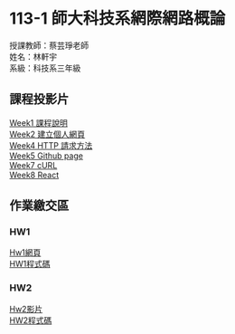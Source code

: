 # 113-1 師大科技系網際網路概論<br>
授課教師：蔡芸琤老師<br>
姓名：林軒宇<br>
系級：科技系三年級<br>
## 課程投影片
[Week1 課程說明](https://docs.google.com/presentation/d/1rBvRCaiBXTTfeD2BEWA9rjX2sU3QdbKoUetnovwK5eo/edit#slide=id.p)<br>
[Week2 建立個人網頁](https://docs.google.com/presentation/d/1rwgx5JdXEr-_-8VpteCsGYvusZAPnRTLCchbZvWpe0A/edit#slide=id.p)<br>
[Week4 HTTP 請求方法](https://docs.google.com/presentation/d/16Wg5yTop6jtB3nFOd7JUlIRt7za-FF-Et-g22j2PkTc/edit#slide=id.p)<br>
[Week5 Github page](https://docs.google.com/presentation/d/1TWL7z22jAOiQHHA5TR9gdYonBKdGvYdbqqw6E_vUYQY/edit#slide=id.p)<br>
[Week7 cURL](https://docs.google.com/presentation/d/1B9l6ecfIuYUiFW-fpbOZreUBuKKTINj8DA-xE6yo2C4/edit#slide=id.p)<br>
[Week8 React](https://docs.google.com/presentation/d/18S3EQQoZNHnC6Eop4c-Z7tcOl3YXPLTO-9ouPweQXkY/edit#slide=id.p)<br>
## 作業繳交區
### HW1
[Hw1網頁](https://ethanlin1126.github.io/ethanlin1126.github.io-webpage/)<br>
[HW1程式碼](https://github.com/ethanlin1126/Web/tree/main/HW1)
### HW2
[Hw2影片](https://youtu.be/qKUOlnmuqnA)<br>
[HW2程式碼](https://github.com/ethanlin1126/Web/tree/main/HW2)
